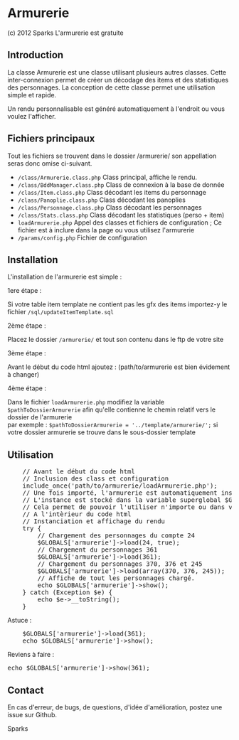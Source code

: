 Armurerie
=========

(c) 2012 Sparks
L'armurerie est gratuite

Introduction
------------

<p>La classe Armurerie est une classe utilisant plusieurs autres classes. Cette 
inter-connexion permet de créer un décodage des items et des statistiques 
des personnages. La conception de cette classe permet une utilisation simple 
et rapide.</p>

<p>Un rendu personnalisable est généré automatiquement à l'endroit ou vous voulez l'afficher.</p>       


Fichiers principaux
-------------------

Tout les fichiers se trouvent dans le dossier /armurerie/ son appellation 
seras donc omise ci-suivant.       

* <code>/class/Armurerie.class.php</code>	Class principal, affiche le rendu.      
* <code>/class/BddManager.class.php</code>	Class de connexion à la base de donnée       
* <code>/class/Item.class.php</code>		Class décodant les items du personnage       
* <code>/class/Panoplie.class.php</code>	Class décodant les panoplies        
* <code>/class/Personnage.class.php</code>	Class décodant les personnages        
* <code>/class/Stats.class.php</code>		Class décodant les statistiques (perso + item)        
* <code>loadArmurerie.php</code>			Appel des classes et fichiers de configuration ; Ce fichier est à inclure dans la page ou vous utilisez l'armurerie                
* <code>/params/config.php</code>			Fichier de configuration       

Installation
------------

L'installation de l'armurerie est simple :      

1ere étape :       
<p>Si votre table item template ne contient pas les gfx des items importez-y 
le fichier <code>/sql/updateItemTemplate.sql</code></p> 
             
2ème étape :        
<p>Placez le dossier <code>/armurerie/</code> et tout son contenu dans le ftp de votre site</p>        
         
3ème étape :        
<p>Avant le début du code html ajoutez :          
<code><?php include_once('path/to/armurerie/loadArmurerie.php'); ?></code>  (path/to/armurerie est bien évidement à changer)</p>      

4ème étape :        
<p>Dans le fichier <code>loadArmurerie.php</code> modifiez la variable <code>$pathToDossierArmurerie</code> afin qu'elle contienne le chemin relatif vers le dossier de l'armurerie<br />
par exemple : <code>$pathToDossierArmurerie = '../template/armurerie/';</code> si votre dossier armurerie se trouve dans le sous-dossier template</p>

Utilisation
-----------
<pre>
	// Avant le début du code html    
	// Inclusion des class et configuration    
	include_once('path/to/armurerie/loadArmurerie.php');    
	// Une fois importé, l'armurerie est automatiquement instancié    
	// L'instance est stocké dans la variable superglobal $GLOBAL['armurerie']    
	// Cela permet de pouvoir l'utiliser n'importe ou dans votre code.
	// A l'intèrieur du code html    
	// Instanciation et affichage du rendu    
	try {    
		// Chargement des personnages du compte 24    
		$GLOBALS['armurerie']->load(24, true);    
		// Chargement du personnages 361    
		$GLOBALS['armurerie']->load(361);    
		// Chargement du personnages 370, 376 et 245    
		$GLOBALS['armurerie']->load(array(370, 376, 245));    
		// Affiche de tout les personnages chargé.    
		echo $GLOBALS['armurerie']->show();    
	} catch (Exception $e) {    
		echo $e->__toString();    
	}
</pre> 

Astuce :
<pre>
	$GLOBALS['armurerie']->load(361);
	echo $GLOBALS['armurerie']->show();
</pre>
      
Reviens à faire :       
<pre>echo $GLOBALS['armurerie']->show(361);</pre>      


Contact
-------

<p>En cas d'erreur, de bugs, de questions, d'idée d'amélioration, postez une issue sur Github.</p>

Sparks
